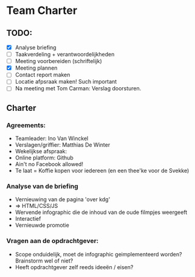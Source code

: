Team Charter
===========

TODO:
-----
- [x] Analyse briefing
- [ ] Taakverdeling + verantwoordelijkheden
- [ ] Meeting voorbereiden (schriftelijk)
- [x] Meeting plannen
- [ ] Contact report maken
- [ ] Locatie afpsraak maken! Such important
- [ ] Na meeting met Tom Carman: Verslag doorsturen.

Charter
-------

### Agreements: ###
- Teamleader: Ino Van Winckel
- Verslagen/griffier: Matthias De Winter
- Wekelijkse afspraak: 
- Online platform: Github
- Ain't no Facebook allowed!
- Te laat = Koffie kopen voor iedereen (en een thee'ke voor de Svekke)

### Analyse van de briefing ###
- Vernieuwing van de pagina 'over kdg'
- => HTML/CSS/JS
- Wervende infographic die de inhoud van de oude filmpjes weergeeft
- Interactief
- Vernieuwde promotie

### Vragen aan de opdrachtgever: ###
- Scope onduidelijk, moet de infographic geimplementeerd worden? Brainstorm wel of niet?
- Heeft opdrachtgever zelf reeds ideeën / eisen?
